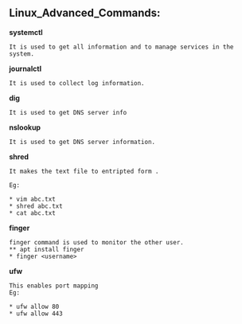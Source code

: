 ## Linux_Advanced_Commands:

**systemctl**
```
It is used to get all information and to manage services in the system.
```
**journalctl**
```
It is used to collect log information.
```
**dig**
```
It is used to get DNS server info
```
**nslookup**
```
It is used to get DNS server information.
```
**shred**
```
It makes the text file to entripted form .

Eg:

* vim abc.txt
* shred abc.txt
* cat abc.txt
```
**finger**
```
finger command is used to monitor the other user.
** apt install finger
* finger <username>
```
**ufw**
```
This enables port mapping
Eg:

* ufw allow 80
* ufw allow 443
```
